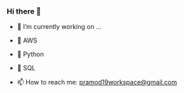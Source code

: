 ### Hi there 👋

<!--
**pramod19workspace/pramod19workspace** is a ✨ _special_ ✨ repository because its `README.md` (this file) appears on your GitHub profile.

Here are some ideas to get you started:-->

<!-- 
- 🔭 I’m currently working on ...
-->
- 🔭 I’m currently working on ...
- 🌱 AWS
- 🌱 Python
- 🌱 SQL

- 📫 How to reach me: pramod19workspace@gmail.com
<!--
- 👯 I’m looking to collaborate on ...
- 🤔 I’m looking for help with ...
- 💬 Ask me about ...
- 📫 How to reach me: pramod19workspace@gmail.com
- 😄 Pronouns: ...
- ⚡ Fun fact: ...
-->
